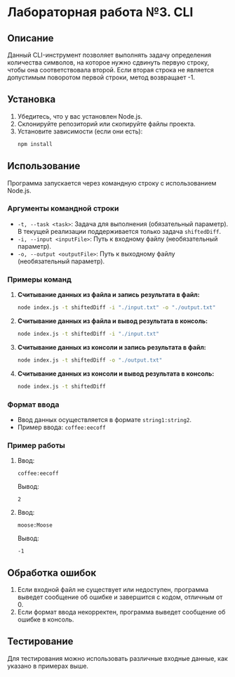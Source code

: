 # Лабораторная работа №3. CLI

## Описание

Данный CLI-инструмент позволяет выполнять задачу определения количества символов, на которое нужно сдвинуть первую строку, чтобы она соответствовала второй. Если вторая строка не является допустимым поворотом первой строки, метод возвращает -1.

## Установка

1. Убедитесь, что у вас установлен Node.js.
2. Склонируйте репозиторий или скопируйте файлы проекта.
3. Установите зависимости (если они есть):
   ```bash
   npm install
   ```

## Использование

Программа запускается через командную строку с использованием Node.js. 

### Аргументы командной строки

- `-t, --task <task>`: Задача для выполнения (обязательный параметр). В текущей реализации поддерживается только задача `shiftedDiff`.
- `-i, --input <inputFile>`: Путь к входному файлу (необязательный параметр).
- `-o, --output <outputFile>`: Путь к выходному файлу (необязательный параметр).

### Примеры команд

1. **Считывание данных из файла и запись результата в файл:**
   ```bash
   node index.js -t shiftedDiff -i "./input.txt" -o "./output.txt"
   ```

2. **Считывание данных из файла и вывод результата в консоль:**
   ```bash
   node index.js -t shiftedDiff -i "./input.txt"
   ```

3. **Считывание данных из консоли и запись результата в файл:**
   ```bash
   node index.js -t shiftedDiff -o "./output.txt"
   ```

4. **Считывание данных из консоли и вывод результата в консоль:**
   ```bash
   node index.js -t shiftedDiff
   ```

### Формат ввода

- Ввод данных осуществляется в формате `string1:string2`.
- Пример ввода: `coffee:eecoff`

### Пример работы

1. Ввод:
   ```
   coffee:eecoff
   ```
   Вывод:
   ```
   2
   ```

2. Ввод:
   ```
   moose:Moose
   ```
   Вывод:
   ```
   -1
   ```

## Обработка ошибок

1. Если входной файл не существует или недоступен, программа выведет сообщение об ошибке и завершится с кодом, отличным от 0.
2. Если формат ввода некорректен, программа выведет сообщение об ошибке в консоль.

## Тестирование

Для тестирования можно использовать различные входные данные, как указано в примерах выше.